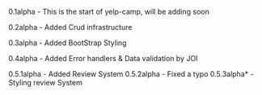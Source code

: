 0.1alpha - This is the start of yelp-camp, will be adding soon

0.2alpha - Added Crud infrastructure

0.3alpha - Added BootStrap Styling

0.4alpha - Added Error handlers & Data validation by JOI

0.5.1alpha - Added Review System
0.5.2alpha - Fixed a typo
0.5.3alpha* - Styling review System
